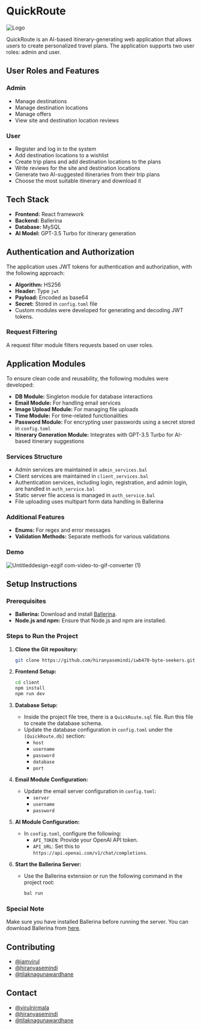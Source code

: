 # QuickRoute
![Logo](https://i.imghippo.com/files/cp1ga1729308804.png)

QuickRoute is an AI-based itinerary-generating web application that allows users to create personalized travel plans. The application supports two user roles: admin and user. 

## User Roles and Features

### Admin
- Manage destinations
- Manage destination locations
- Manage offers
- View site and destination location reviews

### User
- Register and log in to the system
- Add destination locations to a wishlist
- Create trip plans and add destination locations to the plans
- Write reviews for the site and destination locations
- Generate two AI-suggested itineraries from their trip plans
- Choose the most suitable itinerary and download it

## Tech Stack

- **Frontend:** React framework
- **Backend:** Ballerina
- **Database:** MySQL
- **AI Model:** GPT-3.5 Turbo for itinerary generation

## Authentication and Authorization

The application uses JWT tokens for authentication and authorization, with the following approach:
- **Algorithm:** HS256
- **Header:** Type `jwt`
- **Payload:** Encoded as base64
- **Secret:** Stored in `config.toml` file
- Custom modules were developed for generating and decoding JWT tokens.

### Request Filtering
A request filter module filters requests based on user roles.

## Application Modules

To ensure clean code and reusability, the following modules were developed:
- **DB Module:** Singleton module for database interactions
- **Email Module:** For handling email services
- **Image Upload Module:** For managing file uploads
- **Time Module:** For time-related functionalities
- **Password Module:** For encrypting user passwords using a secret stored in `config.toml`
- **Itinerary Generation Module:** Integrates with GPT-3.5 Turbo for AI-based itinerary suggestions

### Services Structure
- Admin services are maintained in `admin_services.bal`
- Client services are maintained in `client_services.bal`
- Authentication services, including login, registration, and admin login, are handled in `auth_service.bal`
- Static server file access is managed in `auth_service.bal`
- File uploading uses multipart form data handling in Ballerina

### Additional Features
- **Enums:** For regex and error messages
- **Validation Methods:** Separate methods for various validations

### Demo
![Untitleddesign-ezgif com-video-to-gif-converter (1)](https://github.com/user-attachments/assets/9d072b02-0da3-4d01-9428-98923cf91176)

## Setup Instructions

### Prerequisites
- **Ballerina:** Download and install [Ballerina](https://ballerina.io/downloads/).
- **Node.js and npm:** Ensure that Node.js and npm are installed.

### Steps to Run the Project

1. **Clone the Git repository:**
   ```bash
   git clone https://github.com/hiranyasemindi/iwb470-byte-seekers.git
   ```

2. **Frontend Setup:**
   ```bash
   cd client
   npm install
   npm run dev
   ```

3. **Database Setup:**
   - Inside the project file tree, there is a `QuickRoute.sql` file. Run this file to create the database schema.
   - Update the database configuration in `config.toml` under the `[QuickRoute.db]` section:
     - `host`
     - `username`
     - `password`
     - `database`
     - `port`

4. **Email Module Configuration:**
   - Update the email server configuration in `config.toml`:
     - `server`
     - `username`
     - `password`

5. **AI Module Configuration:**
   - In `config.toml`, configure the following:
     - `API_TOKEN`: Provide your OpenAI API token.
     - `API_URL`: Set this to `https://api.openai.com/v1/chat/completions`.

6. **Start the Ballerina Server:**
   - Use the Ballerina extension or run the following command in the project root:
     ```bash
     bal run
     ```

### Special Note
Make sure you have installed Ballerina before running the server. You can download Ballerina from [here](https://ballerina.io/downloads/).


## Contributing
- [@iamvirul](https://www.github.com/iamvirul)
- [@hiranyasemindi](https://www.github.com/hiranyasemindi)
- [@tilaknagunawardhane](https://www.github.com/tilaknagunawardhane)

## Contact
- [@virulnirmala](https://www.facebook.com/virulnirmala)
- [@hiranyasemindi](https://www.facebook.com/hiranyasemindi)
- [@tilaknagunawardhane](https://www.facebook.com/tilaknagunawardhane)
